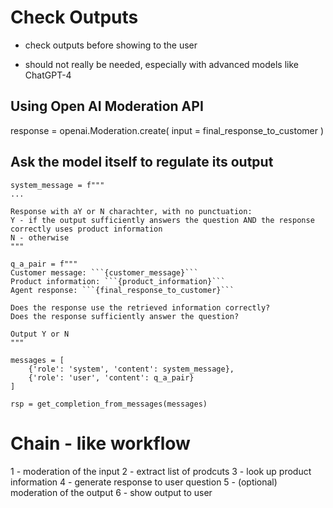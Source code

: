 # Check Outputs

- check outputs before showing to the user

- should not really be needed, especially with advanced models like ChatGPT-4

## Using Open AI Moderation API

response = openai.Moderation.create(
    input = final_response_to_customer
)

## Ask the model itself to regulate its output

```
system_message = f"""
...

Response with aY or N charachter, with no punctuation:
Y - if the output sufficiently answers the question AND the response correctly uses product information
N - otherwise
"""

q_a_pair = f"""
Customer message: ```{customer_message}```
Product information: ```{product_information}```
Agent response: ```{final_response_to_customer}```

Does the response use the retrieved information correctly?
Does the response sufficiently answer the question?

Output Y or N
"""

messages = [
    {'role': 'system', 'content': system_message},
    {'role': 'user', 'content': q_a_pair}
]

rsp = get_completion_from_messages(messages)
```

# Chain - like workflow

1 - moderation of the input
2 - extract list of prodcuts
3 - look up product information
4 - generate response to user question
5 - (optional) moderation of the output
6 - show output to user
